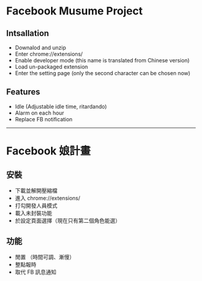 # Facebook Musume Project
## Intsallation
* Downalod and unzip
* Enter chrome://extensions/
* Enable developer mode (this name is translated from Chinese version)
* Load un-packaged extension
* Enter the setting page (only the second character can be chosen now)

## Features
* Idle (Adjustable idle time, ritardando)
* Alarm on each hour
* Replace FB notification

---

# Facebook 娘計畫
## 安裝
* 下載並解開壓縮檔
* 進入 chrome://extensions/
* 打勾開發人員模式
* 載入未封裝功能
* 於設定頁面選擇（現在只有第二個角色能選）

## 功能
* 閒置 （時間可調、漸慢）
* 整點報時
* 取代 FB 訊息通知
